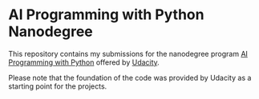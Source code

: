 # AI Programming with Python Nanodegree
This repository contains my submissions for the nanodegree program [AI Programming with Python](https://www.udacity.com/course/ai-programming-python-nanodegree--nd089) offered by [Udacity](https://www.udacity.com/).

Please note that the foundation of the code was provided by Udacity as a starting point for the projects.

